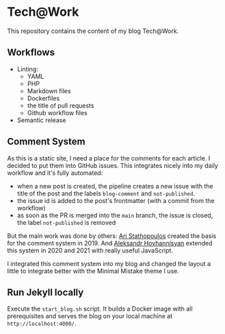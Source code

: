 # Tech@Work

This repository contains the content of my blog Tech@Work.

## Workflows

- Linting:
  - YAML
  - PHP
  - Markdown files
  - Dockerfiles
  - the title of pull requests
  - Github workflow files
- Semantic release

## Comment System

As this is a static site, I need a place for the comments for each article. I decided to put them into GitHub issues.
This integrates nicely into my daily workflow and it's fully automated:

- when a new post is created, the pipeline creates a new issue with the title of the post and the labels `blog-comment`
  and `not-published`.
- the issue id is added to the post's frontmatter (with a commit from the workflow)
- as soon as the PR is merged into the `main` branch, the issue is closed, the label `not-published` is removed

But the main work was done by others: [Ari Stathopoulos](https://aristath.github.io/blog/static-site-comments-using-github-issues-api)
created the basis for the comment system in 2019. And [Aleksandr Hovhannisyan](https://www.aleksandrhovhannisyan.com/blog/jekyll-comment-system-github-issues/)
extended this system in 2020 and 2021 with really useful JavaScript.

I integrated this comment system into my blog and changed the layout a little to integrate better with the Minimal Mistake
theme I use.

## Run Jekyll locally

Execute the `start_blog.sh` script. It builds a Docker image with all prerequisites and serves the blog
on your local machine at `http://localhost:4000/`.
